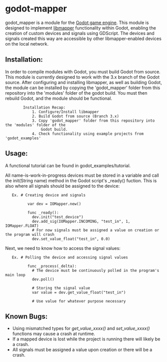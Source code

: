 # godot-mapper

godot_mapper is a module for the [Godot game engine](https://github.com/godotengine/godot). This module is designed to implement [libmapper](https://github.com/libmapper/libmapper) functionality within Godot, enabling the creation of custom devices and signals using GDScript. The devices and signals created this way are accessible by other libmapper-enabled devices on the local network.

## Installation:
In order to compile modules with Godot, you must build Godot from source. This module is
currently designed to work with the 3.x branch of the Godot source. After configuring and
installing libmapper, as well as building Godot, the module can be installed by copying the
'godot_mapper' folder from this repository into the 'modules' folder of the godot build. 
You must then rebuild Godot, and the module should be functional.

            Installation Recap:
                1. Configure/Install libmapper
                2. Build Godot from source (Branch 3.x)
                3. Copy 'godot_mapper' folder from this repository into the 'modules' folder of the 
                    Godot build.
                4. Check functionality using example projects from 'godot_examples'

## Usage:

A functional tutorial can be found in godot_examples/tutorial.

All name-is-work-in-progress devices must be stored in a variable and call the init(String name) method in the Godot script's _ready() fuction. This is also where all signals should be assigned to the device:
    	      
	   Ex. # Creating device and signals     
            
  	          var dev = IOMapper.new()
              
              func _ready():
                dev.init("test_device")
                dev.add_sig(IOMapper.INCOMING, "test_in", 1, IOMapper.FLOAT)
                # For now signals must be assigned a value on creation or the program will crash
                dev.set_value_float("test_in", 0.0)
    
Next, we need to know how to access the signal values:
    	
	   Ex. # Polling the device and accessing signal values

              func _process(_delta):
                # The device must be continuously polled in the program's main loop
                dev.poll()

                # Storing the signal value
                var value = dev.get_value_float("test_in")

                # Use value for whatever purpose necessary


## Known Bugs:
   - Using mismatched types for *get_value_xxxx()* and *set_value_xxxx()* functions may cause a crash at runtime.
   - If a mapped device is lost while the project is running there will likely be a crash.
   - All signals must be assigned a value upon creation or there will be a crash.

	
